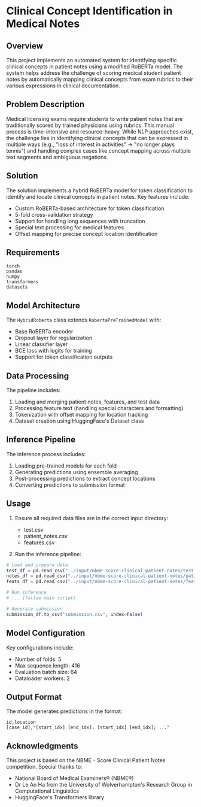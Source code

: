 # Clinical Concept Identification in Medical Notes

## Overview
This project implements an automated system for identifying specific clinical concepts in patient notes using a modified RoBERTa model. The system helps address the challenge of scoring medical student patient notes by automatically mapping clinical concepts from exam rubrics to their various expressions in clinical documentation.

## Problem Description
Medical licensing exams require students to write patient notes that are traditionally scored by trained physicians using rubrics. This manual process is time-intensive and resource-heavy. While NLP approaches exist, the challenge lies in identifying clinical concepts that can be expressed in multiple ways (e.g., "loss of interest in activities" → "no longer plays tennis") and handling complex cases like concept mapping across multiple text segments and ambiguous negations.

## Solution
The solution implements a hybrid RoBERTa model for token classification to identify and locate clinical concepts in patient notes. Key features include:

- Custom RoBERTa-based architecture for token classification
- 5-fold cross-validation strategy
- Support for handling long sequences with truncation
- Special text processing for medical features
- Offset mapping for precise concept location identification

## Requirements
```
torch
pandas
numpy
transformers
datasets
```

## Model Architecture
The `HybridRoberta` class extends `RobertaPreTrainedModel` with:
- Base RoBERTa encoder
- Dropout layer for regularization
- Linear classifier layer
- BCE loss with logits for training
- Support for token classification outputs

## Data Processing
The pipeline includes:
1. Loading and merging patient notes, features, and test data
2. Processing feature text (handling special characters and formatting)
3. Tokenization with offset mapping for location tracking
4. Dataset creation using HuggingFace's Dataset class

## Inference Pipeline
The inference process includes:
1. Loading pre-trained models for each fold
2. Generating predictions using ensemble averaging
3. Post-processing predictions to extract concept locations
4. Converting predictions to submission format

## Usage
1. Ensure all required data files are in the correct input directory:
   - test.csv
   - patient_notes.csv
   - features.csv

2. Run the inference pipeline:
```python
# Load and prepare data
test_df = pd.read_csv("../input/nbme-score-clinical-patient-notes/test.csv")
notes_df = pd.read_csv("../input/nbme-score-clinical-patient-notes/patient_notes.csv")
feats_df = pd.read_csv("../input/nbme-score-clinical-patient-notes/features.csv")

# Run inference
# ... (follow main script)

# Generate submission
submission_df.to_csv("submission.csv", index=False)
```

## Model Configuration
Key configurations include:
- Number of folds: 5
- Max sequence length: 416
- Evaluation batch size: 64
- Dataloader workers: 2

## Output Format
The model generates predictions in the format:
```
id,location
[case_id],"[start_idx] [end_idx]; [start_idx] [end_idx]; ..."
```

## Acknowledgments
This project is based on the NBME - Score Clinical Patient Notes competition. Special thanks to:
- National Board of Medical Examiners® (NBME®)
- Dr Le An Ha from the University of Wolverhampton's Research Group in Computational Linguistics
- HuggingFace's Transformers library
